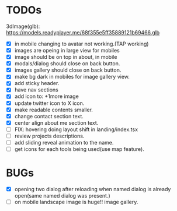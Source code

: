 # TODOs

3dImage(glb): https://models.readyplayer.me/68f355e5ff35889121b69466.glb

- [x] in mobile changing to avatar not working.(TAP working)
- [x] images are opeing in large view for mobiles
- [x] image should be on top in about, in mobile
- [x] modals/dialog should close on back button.
- [x] images gallery should close on back button.
- [x] make bg dark in mobiles for image gallery view.
- [x] add sticky header.
- [x] have nav sections
- [x] add icon to: +1more image
- [x] update twitter icon to X icon.
- [x] make readable contents smaller. 
- [x] change contact section text.
- [x] center align about me section text.
- [ ] FIX: hovering doing layout shift in <Btn></Btn> landing/index.tsx 
- [ ] review projects descriptions.
- [ ] add sliding reveal animation to the name.
- [ ] get icons for each tools being used(use map feature).

# BUGs
- [x] opening two dialog after reloading when named dialog is already open(same named dialog was present.)
- [ ] on mobile landscape image is huge!! image gallery.
